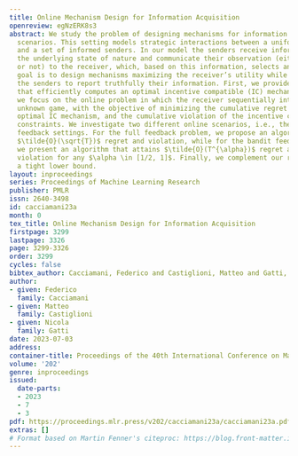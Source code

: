 ```yaml
---
title: Online Mechanism Design for Information Acquisition
openreview: egNzERK8s3
abstract: We study the problem of designing mechanisms for information acquisition
  scenarios. This setting models strategic interactions between a uniformed receiver
  and a set of informed senders. In our model the senders receive information about
  the underlying state of nature and communicate their observation (either truthfully
  or not) to the receiver, which, based on this information, selects an action. Our
  goal is to design mechanisms maximizing the receiver’s utility while incentivizing
  the senders to report truthfully their information. First, we provide an algorithm
  that efficiently computes an optimal incentive compatible (IC) mechanism. Then,
  we focus on the online problem in which the receiver sequentially interacts in an
  unknown game, with the objective of minimizing the cumulative regret w.r.t. the
  optimal IC mechanism, and the cumulative violation of the incentive compatibility
  constraints. We investigate two different online scenarios, i.e., the full and bandit
  feedback settings. For the full feedback problem, we propose an algorithm that guarantees
  $\tilde{O}(\sqrt{T})$ regret and violation, while for the bandit feedback setting
  we present an algorithm that attains $\tilde{O}(T^{\alpha})$ regret and $\tilde{O}(T^{1-\alpha/2})$
  violation for any $\alpha \in [1/2, 1]$. Finally, we complement our results providing
  a tight lower bound.
layout: inproceedings
series: Proceedings of Machine Learning Research
publisher: PMLR
issn: 2640-3498
id: cacciamani23a
month: 0
tex_title: Online Mechanism Design for Information Acquisition
firstpage: 3299
lastpage: 3326
page: 3299-3326
order: 3299
cycles: false
bibtex_author: Cacciamani, Federico and Castiglioni, Matteo and Gatti, Nicola
author:
- given: Federico
  family: Cacciamani
- given: Matteo
  family: Castiglioni
- given: Nicola
  family: Gatti
date: 2023-07-03
address: 
container-title: Proceedings of the 40th International Conference on Machine Learning
volume: '202'
genre: inproceedings
issued:
  date-parts:
  - 2023
  - 7
  - 3
pdf: https://proceedings.mlr.press/v202/cacciamani23a/cacciamani23a.pdf
extras: []
# Format based on Martin Fenner's citeproc: https://blog.front-matter.io/posts/citeproc-yaml-for-bibliographies/
---
```

